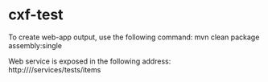 cxf-test
========
To create web-app output, use the following command:
mvn clean package assembly:single

Web service is exposed in the following address:
http://<server-address>/<application-context>/services/tests/items
